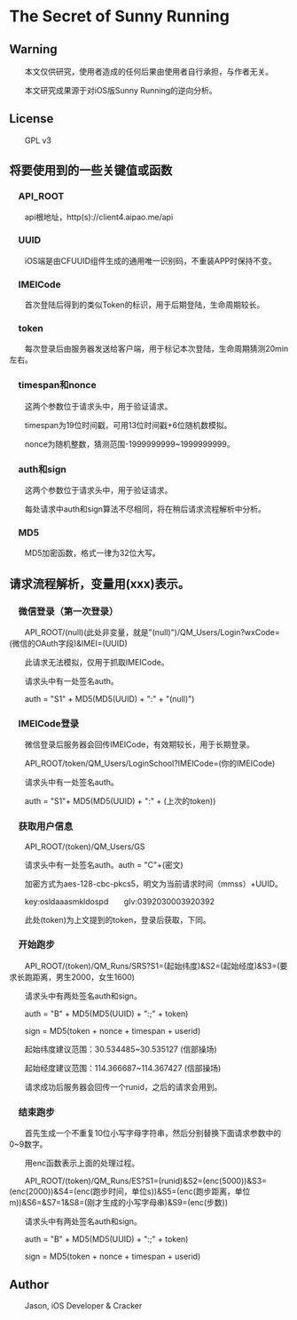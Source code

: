 # The Secret of Sunny Running

## Warning
&emsp;&emsp;本文仅供研究，使用者造成的任何后果由使用者自行承担，与作者无关。

&emsp;&emsp;本文研究成果源于对iOS版Sunny Running的逆向分析。

## License
&emsp;&emsp;GPL v3

## 将要使用到的一些关键值或函数

### &emsp;API_ROOT
&emsp;&emsp;api根地址，http(s)://client4.aipao.me/api

### &emsp;UUID
&emsp;&emsp;iOS端是由CFUUID组件生成的通用唯一识别码，不重装APP时保持不变。

### &emsp;IMEICode
&emsp;&emsp;首次登陆后得到的类似Token的标识，用于后期登陆，生命周期较长。

### &emsp;token
&emsp;&emsp;每次登录后由服务器发送给客户端，用于标记本次登陆，生命周期猜测20min左右。

### &emsp;timespan和nonce
&emsp;&emsp;这两个参数位于请求头中，用于验证请求。

&emsp;&emsp;timespan为19位时间戳，可用13位时间戳+6位随机数模拟。

&emsp;&emsp;nonce为随机整数，猜测范围-1999999999~1999999999。

### &emsp;auth和sign
&emsp;&emsp;这两个参数位于请求头中，用于验证请求。

&emsp;&emsp;每处请求中auth和sign算法不尽相同，将在稍后请求流程解析中分析。

### &emsp;MD5
&emsp;&emsp;MD5加密函数，格式一律为32位大写。

## 请求流程解析，变量用(xxx)表示。

### &emsp;微信登录（第一次登录）
&emsp;&emsp;API_ROOT/(null)(此处非变量，就是"(null)")/QM_Users/Login?wxCode=(微信的OAuth字段)&IMEI=(UUID)

&emsp;&emsp;此请求无法模拟，仅用于抓取IMEICode。

&emsp;&emsp;请求头中有一处签名auth。

&emsp;&emsp;auth = "S1" + MD5(MD5(UUID) + ":" + "(null)")

### &emsp;IMEICode登录
&emsp;&emsp;微信登录后服务器会回传IMEICode，有效期较长，用于长期登录。

&emsp;&emsp;API_ROOT/token/QM_Users/LoginSchool?IMEICode=(你的IMEICode)

&emsp;&emsp;请求头中有一处签名auth。

&emsp;&emsp;auth = "S1"+ MD5(MD5(UUID) + ":" + (上次的token))

### &emsp;获取用户信息
&emsp;&emsp;API_ROOT/(token)/QM_Users/GS

&emsp;&emsp;请求头中有一处签名auth。auth = "C"+(密文)

&emsp;&emsp;加密方式为aes-128-cbc-pkcs5，明文为当前请求时间（mmss）+UUID。

&emsp;&emsp;key:osldaaasmkldospd&emsp;&emsp;gIv:0392030003920392

&emsp;&emsp;此处(token)为上文提到的token，登录后获取，下同。

### &emsp;开始跑步
&emsp;&emsp;API_ROOT/(token)/QM_Runs/SRS?S1=(起始纬度)&S2=(起始经度)&S3=(要求长跑距离，男生2000，女生1600)

&emsp;&emsp;请求头中有两处签名auth和sign。

&emsp;&emsp;auth = "B" + MD5(MD5(UUID) + ":;" + token)

&emsp;&emsp;sign = MD5(token + nonce + timespan + userid)

&emsp;&emsp;起始纬度建议范围：30.534485~30.535127  (信部操场)

&emsp;&emsp;起始经度建议范围：114.366687~114.367427  (信部操场)

&emsp;&emsp;请求成功后服务器会回传一个runid，之后的请求会用到。

### &emsp;结束跑步

&emsp;&emsp;首先生成一个不重复10位小写字母字符串，然后分别替换下面请求参数中的0~9数字。

&emsp;&emsp;用enc函数表示上面的处理过程。

&emsp;&emsp;API_ROOT/(token)/QM_Runs/ES?S1=(runid)&S2=(enc(5000))&S3=(enc(2000))&S4=(enc(跑步时间，单位s))&S5=(enc(跑步距离，单位m))&S6=&S7=1&S8=(刚才生成的小写字母串)&S9=(enc(步数))

&emsp;&emsp;请求头中有两处签名auth和sign。

&emsp;&emsp;auth = "B" + MD5(MD5(UUID) + ":;" + token)

&emsp;&emsp;sign = MD5(token + nonce + timespan + userid)

## Author
&emsp;&emsp;Jason, iOS Developer & Cracker
